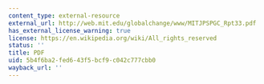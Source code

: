 ```yaml
---
content_type: external-resource
external_url: http://web.mit.edu/globalchange/www/MITJPSPGC_Rpt33.pdf
has_external_license_warning: true
license: https://en.wikipedia.org/wiki/All_rights_reserved
status: ''
title: PDF
uid: 5b4f6ba2-fed6-43f5-bcf9-c042c777cbb0
wayback_url: ''
---
```


